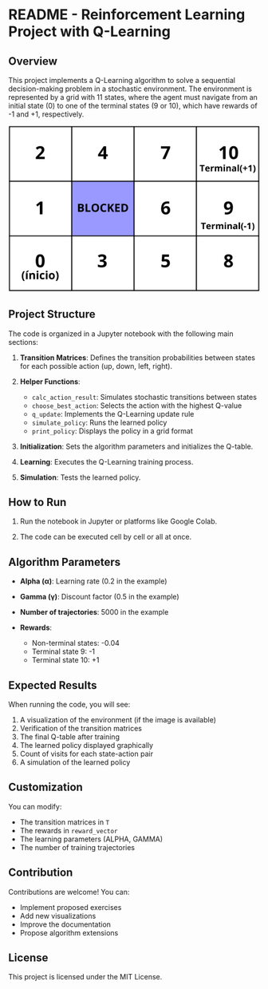 # README - Reinforcement Learning Project with Q-Learning

## Overview

This project implements a Q-Learning algorithm to solve a sequential decision-making problem in a stochastic environment. The environment is represented by a grid with 11 states, where the agent must navigate from an initial state (0) to one of the terminal states (9 or 10), which have rewards of -1 and +1, respectively.

![Alter text not available](imgs/problem.png)

## Project Structure

The code is organized in a Jupyter notebook with the following main sections:

1. **Transition Matrices**: Defines the transition probabilities between states for each possible action (up, down, left, right).

2. **Helper Functions**:

   * `calc_action_result`: Simulates stochastic transitions between states
   * `choose_best_action`: Selects the action with the highest Q-value
   * `q_update`: Implements the Q-Learning update rule
   * `simulate_policy`: Runs the learned policy
   * `print_policy`: Displays the policy in a grid format

3. **Initialization**: Sets the algorithm parameters and initializes the Q-table.

4. **Learning**: Executes the Q-Learning training process.

5. **Simulation**: Tests the learned policy.

## How to Run

1. Run the notebook in Jupyter or platforms like Google Colab.

2. The code can be executed cell by cell or all at once.

## Algorithm Parameters

* **Alpha (α)**: Learning rate (0.2 in the example)
* **Gamma (γ)**: Discount factor (0.5 in the example)
* **Number of trajectories**: 5000 in the example
* **Rewards**:

  * Non-terminal states: -0.04
  * Terminal state 9: -1
  * Terminal state 10: +1

## Expected Results

When running the code, you will see:

1. A visualization of the environment (if the image is available)
2. Verification of the transition matrices
3. The final Q-table after training
4. The learned policy displayed graphically
5. Count of visits for each state-action pair
6. A simulation of the learned policy

## Customization

You can modify:

* The transition matrices in `T`
* The rewards in `reward_vector`
* The learning parameters (ALPHA, GAMMA)
* The number of training trajectories

## Contribution

Contributions are welcome! You can:

* Implement proposed exercises
* Add new visualizations
* Improve the documentation
* Propose algorithm extensions

## License

This project is licensed under the MIT License.
